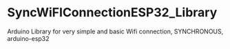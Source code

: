 # SyncWiFIConnectionESP32_Library
Arduino Library for very simple and basic Wifi connection, SYNCHRONOUS, arduino-esp32
